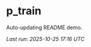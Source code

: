 # p_train

Auto-updating README demo.

<!--START_SECTION:status-->
_Last run: 2025-10-25 17:16 UTC_
<!--END_SECTION:status-->


























































































































































































































































































































































































































































































































































































































































































































































































































































































































































































































































































































































































































































































































































































































































































































































